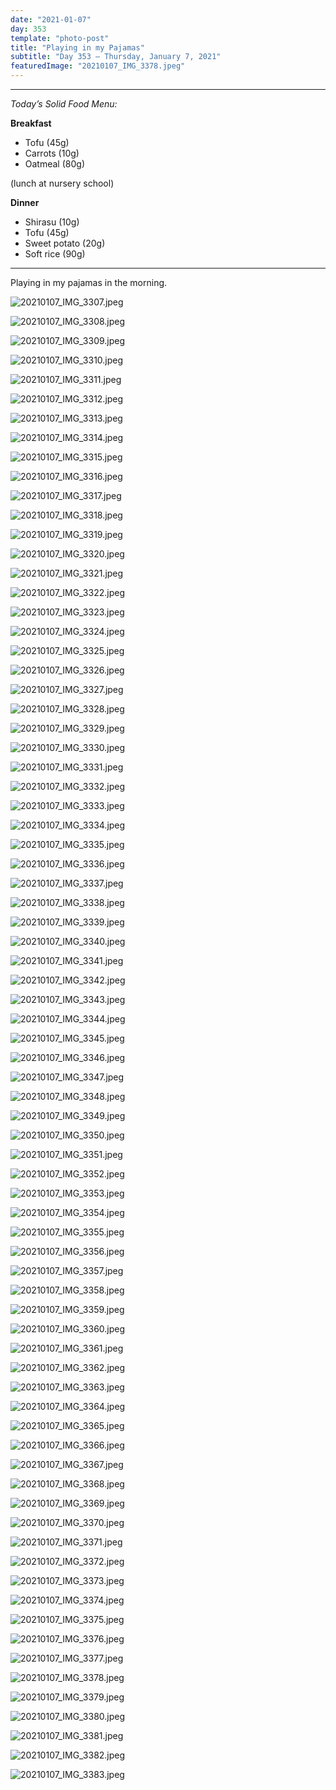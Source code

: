 ```yaml
---
date: "2021-01-07"
day: 353
template: "photo-post"
title: "Playing in my Pajamas"
subtitle: "Day 353 – Thursday, January 7, 2021"
featuredImage: "20210107_IMG_3378.jpeg"
---
```


<hr />

_Today’s Solid Food Menu:_

**Breakfast**

- Tofu (45g)
- Carrots (10g)
- Oatmeal (80g)

(lunch at nursery school)

**Dinner**

- Shirasu (10g)
- Tofu (45g)
- Sweet potato (20g)
- Soft rice (90g)

<hr />

Playing in my pajamas in the morning.

![20210107_IMG_3307.jpeg](20210107_IMG_3307.jpeg)

![20210107_IMG_3308.jpeg](20210107_IMG_3308.jpeg)

![20210107_IMG_3309.jpeg](20210107_IMG_3309.jpeg)

![20210107_IMG_3310.jpeg](20210107_IMG_3310.jpeg)

![20210107_IMG_3311.jpeg](20210107_IMG_3311.jpeg)

![20210107_IMG_3312.jpeg](20210107_IMG_3312.jpeg)

![20210107_IMG_3313.jpeg](20210107_IMG_3313.jpeg)

![20210107_IMG_3314.jpeg](20210107_IMG_3314.jpeg)

![20210107_IMG_3315.jpeg](20210107_IMG_3315.jpeg)

![20210107_IMG_3316.jpeg](20210107_IMG_3316.jpeg)

![20210107_IMG_3317.jpeg](20210107_IMG_3317.jpeg)

![20210107_IMG_3318.jpeg](20210107_IMG_3318.jpeg)

![20210107_IMG_3319.jpeg](20210107_IMG_3319.jpeg)

![20210107_IMG_3320.jpeg](20210107_IMG_3320.jpeg)

![20210107_IMG_3321.jpeg](20210107_IMG_3321.jpeg)

![20210107_IMG_3322.jpeg](20210107_IMG_3322.jpeg)

![20210107_IMG_3323.jpeg](20210107_IMG_3323.jpeg)

![20210107_IMG_3324.jpeg](20210107_IMG_3324.jpeg)

![20210107_IMG_3325.jpeg](20210107_IMG_3325.jpeg)

![20210107_IMG_3326.jpeg](20210107_IMG_3326.jpeg)

![20210107_IMG_3327.jpeg](20210107_IMG_3327.jpeg)

![20210107_IMG_3328.jpeg](20210107_IMG_3328.jpeg)

![20210107_IMG_3329.jpeg](20210107_IMG_3329.jpeg)

![20210107_IMG_3330.jpeg](20210107_IMG_3330.jpeg)

![20210107_IMG_3331.jpeg](20210107_IMG_3331.jpeg)

![20210107_IMG_3332.jpeg](20210107_IMG_3332.jpeg)

![20210107_IMG_3333.jpeg](20210107_IMG_3333.jpeg)

![20210107_IMG_3334.jpeg](20210107_IMG_3334.jpeg)

![20210107_IMG_3335.jpeg](20210107_IMG_3335.jpeg)

![20210107_IMG_3336.jpeg](20210107_IMG_3336.jpeg)

![20210107_IMG_3337.jpeg](20210107_IMG_3337.jpeg)

![20210107_IMG_3338.jpeg](20210107_IMG_3338.jpeg)

![20210107_IMG_3339.jpeg](20210107_IMG_3339.jpeg)

![20210107_IMG_3340.jpeg](20210107_IMG_3340.jpeg)

![20210107_IMG_3341.jpeg](20210107_IMG_3341.jpeg)

![20210107_IMG_3342.jpeg](20210107_IMG_3342.jpeg)

![20210107_IMG_3343.jpeg](20210107_IMG_3343.jpeg)

![20210107_IMG_3344.jpeg](20210107_IMG_3344.jpeg)

![20210107_IMG_3345.jpeg](20210107_IMG_3345.jpeg)

![20210107_IMG_3346.jpeg](20210107_IMG_3346.jpeg)

![20210107_IMG_3347.jpeg](20210107_IMG_3347.jpeg)

![20210107_IMG_3348.jpeg](20210107_IMG_3348.jpeg)

![20210107_IMG_3349.jpeg](20210107_IMG_3349.jpeg)

![20210107_IMG_3350.jpeg](20210107_IMG_3350.jpeg)

![20210107_IMG_3351.jpeg](20210107_IMG_3351.jpeg)

![20210107_IMG_3352.jpeg](20210107_IMG_3352.jpeg)

![20210107_IMG_3353.jpeg](20210107_IMG_3353.jpeg)

![20210107_IMG_3354.jpeg](20210107_IMG_3354.jpeg)

![20210107_IMG_3355.jpeg](20210107_IMG_3355.jpeg)

![20210107_IMG_3356.jpeg](20210107_IMG_3356.jpeg)

![20210107_IMG_3357.jpeg](20210107_IMG_3357.jpeg)

![20210107_IMG_3358.jpeg](20210107_IMG_3358.jpeg)

![20210107_IMG_3359.jpeg](20210107_IMG_3359.jpeg)

![20210107_IMG_3360.jpeg](20210107_IMG_3360.jpeg)

![20210107_IMG_3361.jpeg](20210107_IMG_3361.jpeg)

![20210107_IMG_3362.jpeg](20210107_IMG_3362.jpeg)

![20210107_IMG_3363.jpeg](20210107_IMG_3363.jpeg)

![20210107_IMG_3364.jpeg](20210107_IMG_3364.jpeg)

![20210107_IMG_3365.jpeg](20210107_IMG_3365.jpeg)

![20210107_IMG_3366.jpeg](20210107_IMG_3366.jpeg)

![20210107_IMG_3367.jpeg](20210107_IMG_3367.jpeg)

![20210107_IMG_3368.jpeg](20210107_IMG_3368.jpeg)

![20210107_IMG_3369.jpeg](20210107_IMG_3369.jpeg)

![20210107_IMG_3370.jpeg](20210107_IMG_3370.jpeg)

![20210107_IMG_3371.jpeg](20210107_IMG_3371.jpeg)

![20210107_IMG_3372.jpeg](20210107_IMG_3372.jpeg)

![20210107_IMG_3373.jpeg](20210107_IMG_3373.jpeg)

![20210107_IMG_3374.jpeg](20210107_IMG_3374.jpeg)

![20210107_IMG_3375.jpeg](20210107_IMG_3375.jpeg)

![20210107_IMG_3376.jpeg](20210107_IMG_3376.jpeg)

![20210107_IMG_3377.jpeg](20210107_IMG_3377.jpeg)

![20210107_IMG_3378.jpeg](20210107_IMG_3378.jpeg)

![20210107_IMG_3379.jpeg](20210107_IMG_3379.jpeg)

![20210107_IMG_3380.jpeg](20210107_IMG_3380.jpeg)

![20210107_IMG_3381.jpeg](20210107_IMG_3381.jpeg)

![20210107_IMG_3382.jpeg](20210107_IMG_3382.jpeg)

![20210107_IMG_3383.jpeg](20210107_IMG_3383.jpeg)
